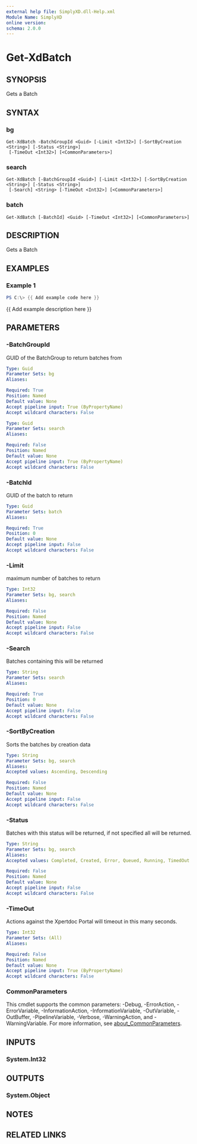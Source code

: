 ```yaml
---
external help file: SimplyXD.dll-Help.xml
Module Name: SimplyXD
online version:
schema: 2.0.0
---
```


# Get-XdBatch

## SYNOPSIS
Gets a Batch

## SYNTAX

### bg
```
Get-XdBatch -BatchGroupId <Guid> [-Limit <Int32>] [-SortByCreation <String>] [-Status <String>]
 [-TimeOut <Int32>] [<CommonParameters>]
```

### search
```
Get-XdBatch [-BatchGroupId <Guid>] [-Limit <Int32>] [-SortByCreation <String>] [-Status <String>]
 [-Search] <String> [-TimeOut <Int32>] [<CommonParameters>]
```

### batch
```
Get-XdBatch [-BatchId] <Guid> [-TimeOut <Int32>] [<CommonParameters>]
```

## DESCRIPTION
Gets a Batch

## EXAMPLES

### Example 1
```powershell
PS C:\> {{ Add example code here }}
```

{{ Add example description here }}

## PARAMETERS

### -BatchGroupId
GUID of the BatchGroup to return batches from

```yaml
Type: Guid
Parameter Sets: bg
Aliases:

Required: True
Position: Named
Default value: None
Accept pipeline input: True (ByPropertyName)
Accept wildcard characters: False
```

```yaml
Type: Guid
Parameter Sets: search
Aliases:

Required: False
Position: Named
Default value: None
Accept pipeline input: True (ByPropertyName)
Accept wildcard characters: False
```

### -BatchId
GUID of the batch to return

```yaml
Type: Guid
Parameter Sets: batch
Aliases:

Required: True
Position: 0
Default value: None
Accept pipeline input: False
Accept wildcard characters: False
```

### -Limit
maximum number of batches to return

```yaml
Type: Int32
Parameter Sets: bg, search
Aliases:

Required: False
Position: Named
Default value: None
Accept pipeline input: False
Accept wildcard characters: False
```

### -Search
Batches containing this will be returned

```yaml
Type: String
Parameter Sets: search
Aliases:

Required: True
Position: 0
Default value: None
Accept pipeline input: False
Accept wildcard characters: False
```

### -SortByCreation
Sorts the batches by creation data

```yaml
Type: String
Parameter Sets: bg, search
Aliases:
Accepted values: Ascending, Descending

Required: False
Position: Named
Default value: None
Accept pipeline input: False
Accept wildcard characters: False
```

### -Status
Batches with this status will be returned, if not specified all will be returned.

```yaml
Type: String
Parameter Sets: bg, search
Aliases:
Accepted values: Completed, Created, Error, Queued, Running, TimedOut

Required: False
Position: Named
Default value: None
Accept pipeline input: False
Accept wildcard characters: False
```

### -TimeOut
Actions against the Xpertdoc Portal will timeout in this many seconds.

```yaml
Type: Int32
Parameter Sets: (All)
Aliases:

Required: False
Position: Named
Default value: None
Accept pipeline input: True (ByPropertyName)
Accept wildcard characters: False
```

### CommonParameters
This cmdlet supports the common parameters: -Debug, -ErrorAction, -ErrorVariable, -InformationAction, -InformationVariable, -OutVariable, -OutBuffer, -PipelineVariable, -Verbose, -WarningAction, and -WarningVariable. For more information, see [about_CommonParameters](http://go.microsoft.com/fwlink/?LinkID=113216).

## INPUTS

### System.Int32

## OUTPUTS

### System.Object
## NOTES

## RELATED LINKS
